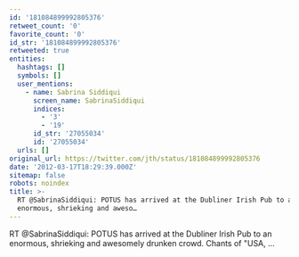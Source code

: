 ```yaml
---
id: '181084899992805376'
retweet_count: '0'
favorite_count: '0'
id_str: '181084899992805376'
retweeted: true
entities:
  hashtags: []
  symbols: []
  user_mentions:
    - name: Sabrina Siddiqui
      screen_name: SabrinaSiddiqui
      indices:
        - '3'
        - '19'
      id_str: '27055034'
      id: '27055034'
  urls: []
original_url: https://twitter.com/jth/status/181084899992805376
date: '2012-03-17T18:29:39.000Z'
sitemap: false
robots: noindex
title: >-
  RT @SabrinaSiddiqui: POTUS has arrived at the Dubliner Irish Pub to an
  enormous, shrieking and aweso…
---
```


RT @SabrinaSiddiqui: POTUS has arrived at the Dubliner Irish Pub to an enormous, shrieking and awesomely drunken crowd. Chants of "USA,  ...